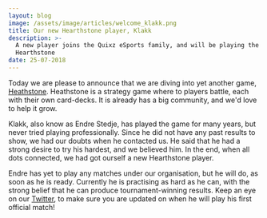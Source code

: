 ```yaml
---
layout: blog
image: /assets/image/articles/welcome_klakk.png
title: Our new Hearthstone player, Klakk
description: >-
  A new player joins the Quixz eSports family, and will be playing the game,
  Hearthstone
date: 25-07-2018
---
```

Today we are please to announce that we are diving into yet another game, [Heathstone](https://playhearthstone.com/en-us/). Heathstone is a strategy game where to players battle, each with their own card-decks. It is already has a big community, and we'd love to help it grow.



Klakk, also know as Endre Stedje, has played the game for many years, but never tried playing professionally. Since he did not have any past results to show, we had our doubts when he contacted us. He said that he had a strong desire to try his hardest, and we believed him. In the end, when all dots connected, we had got ourself a new Hearthstone player.



Endre has yet to play any matches under our organisation, but he will do, as soon as he is ready. Currently he is practising as hard as he can, with the strong belief that he can produce tournament-winning results. Keep an eye on our [Twitter](https://twitter.com/QuixzeSports), to make sure you are updated on when he will play his first official match!
